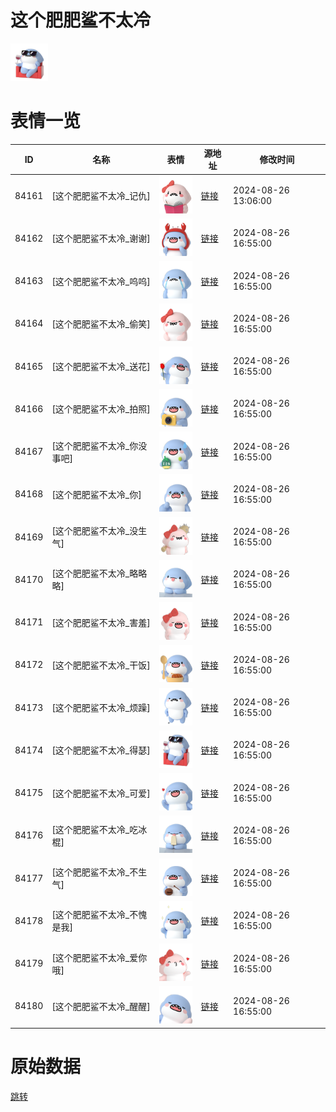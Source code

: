 # 这个肥肥鲨不太冷

<img src="./cover.png" height="60" alt="cover" />

# 表情一览

|ID|名称|表情|源地址|修改时间|
|----|----|----|----|----|
|84161|[这个肥肥鲨不太冷_记仇]|<img src="./pic/084161_%5B这个肥肥鲨不太冷_记仇%5D.png" height="60" alt="记仇"/>|[链接](https://i0.hdslb.com/bfs/garb/c7149e707623eebebed806ed1df70d39550b14f5.png)|2024-08-26 13:06:00|
|84162|[这个肥肥鲨不太冷_谢谢]|<img src="./pic/084162_%5B这个肥肥鲨不太冷_谢谢%5D.png" height="60" alt="谢谢"/>|[链接](https://i0.hdslb.com/bfs/garb/58b955697840baa243e259f6cc7b5d5b519c21b2.png)|2024-08-26 16:55:00|
|84163|[这个肥肥鲨不太冷_呜呜]|<img src="./pic/084163_%5B这个肥肥鲨不太冷_呜呜%5D.png" height="60" alt="呜呜"/>|[链接](https://i0.hdslb.com/bfs/garb/f8e8d55b1384e0a462472aada527f1bc6c3e2f3f.png)|2024-08-26 16:55:00|
|84164|[这个肥肥鲨不太冷_偷笑]|<img src="./pic/084164_%5B这个肥肥鲨不太冷_偷笑%5D.png" height="60" alt="偷笑"/>|[链接](https://i0.hdslb.com/bfs/garb/bd873f48f4d3160108025d7ac9d3490b7dbd9500.png)|2024-08-26 16:55:00|
|84165|[这个肥肥鲨不太冷_送花]|<img src="./pic/084165_%5B这个肥肥鲨不太冷_送花%5D.png" height="60" alt="送花"/>|[链接](https://i0.hdslb.com/bfs/garb/47f444027f33b691d1b33098e716b9eab39c6627.png)|2024-08-26 16:55:00|
|84166|[这个肥肥鲨不太冷_拍照]|<img src="./pic/084166_%5B这个肥肥鲨不太冷_拍照%5D.png" height="60" alt="拍照"/>|[链接](https://i0.hdslb.com/bfs/garb/b93cae11066e304d80f7ff48363260f48d6d3dc3.png)|2024-08-26 16:55:00|
|84167|[这个肥肥鲨不太冷_你没事吧]|<img src="./pic/084167_%5B这个肥肥鲨不太冷_你没事吧%5D.png" height="60" alt="你没事吧"/>|[链接](https://i0.hdslb.com/bfs/garb/7ca49bcf5fc1c51b93c36237c4888021a72a592d.png)|2024-08-26 16:55:00|
|84168|[这个肥肥鲨不太冷_你]|<img src="./pic/084168_%5B这个肥肥鲨不太冷_你%5D.png" height="60" alt="你"/>|[链接](https://i0.hdslb.com/bfs/garb/97efce95caa4b810a49e458fcb780df9e0b5f07d.png)|2024-08-26 16:55:00|
|84169|[这个肥肥鲨不太冷_没生气]|<img src="./pic/084169_%5B这个肥肥鲨不太冷_没生气%5D.png" height="60" alt="没生气"/>|[链接](https://i0.hdslb.com/bfs/garb/cad3b1d1b48a152a70a2e73eef5725f4866d9f7f.png)|2024-08-26 16:55:00|
|84170|[这个肥肥鲨不太冷_略略略]|<img src="./pic/084170_%5B这个肥肥鲨不太冷_略略略%5D.png" height="60" alt="略略略"/>|[链接](https://i0.hdslb.com/bfs/garb/adc38d85bcf395b2135b35fd82da412f02e3d48a.png)|2024-08-26 16:55:00|
|84171|[这个肥肥鲨不太冷_害羞]|<img src="./pic/084171_%5B这个肥肥鲨不太冷_害羞%5D.png" height="60" alt="害羞"/>|[链接](https://i0.hdslb.com/bfs/garb/184aad09e3f4018887305b35947f05572c81baff.png)|2024-08-26 16:55:00|
|84172|[这个肥肥鲨不太冷_干饭]|<img src="./pic/084172_%5B这个肥肥鲨不太冷_干饭%5D.png" height="60" alt="干饭"/>|[链接](https://i0.hdslb.com/bfs/garb/0e8530e0099933737c8d11654949f955ab50d68c.png)|2024-08-26 16:55:00|
|84173|[这个肥肥鲨不太冷_烦躁]|<img src="./pic/084173_%5B这个肥肥鲨不太冷_烦躁%5D.png" height="60" alt="烦躁"/>|[链接](https://i0.hdslb.com/bfs/garb/dd12066c216713af6a719d0d4d23ed4f6af4f60b.png)|2024-08-26 16:55:00|
|84174|[这个肥肥鲨不太冷_得瑟]|<img src="./pic/084174_%5B这个肥肥鲨不太冷_得瑟%5D.png" height="60" alt="得瑟"/>|[链接](https://i0.hdslb.com/bfs/garb/47e32f19553caf39d8302dc4c216158ad210148a.png)|2024-08-26 16:55:00|
|84175|[这个肥肥鲨不太冷_可爱]|<img src="./pic/084175_%5B这个肥肥鲨不太冷_可爱%5D.png" height="60" alt="可爱"/>|[链接](https://i0.hdslb.com/bfs/garb/cea357fb90433d8a68693d771d6d6cbe4eda9d20.png)|2024-08-26 16:55:00|
|84176|[这个肥肥鲨不太冷_吃冰棍]|<img src="./pic/084176_%5B这个肥肥鲨不太冷_吃冰棍%5D.png" height="60" alt="吃冰棍"/>|[链接](https://i0.hdslb.com/bfs/garb/ae38382eebf843fcb353425df52b4022f2f7a792.png)|2024-08-26 16:55:00|
|84177|[这个肥肥鲨不太冷_不生气]|<img src="./pic/084177_%5B这个肥肥鲨不太冷_不生气%5D.png" height="60" alt="不生气"/>|[链接](https://i0.hdslb.com/bfs/garb/77b665aba7cda45fb57a38e2d7c99c196e3ca79e.png)|2024-08-26 16:55:00|
|84178|[这个肥肥鲨不太冷_不愧是我]|<img src="./pic/084178_%5B这个肥肥鲨不太冷_不愧是我%5D.png" height="60" alt="不愧是我"/>|[链接](https://i0.hdslb.com/bfs/garb/45bc0348d5479dd1eb6b8a4142e1de8ab599eb3c.png)|2024-08-26 16:55:00|
|84179|[这个肥肥鲨不太冷_爱你哦]|<img src="./pic/084179_%5B这个肥肥鲨不太冷_爱你哦%5D.png" height="60" alt="爱你哦"/>|[链接](https://i0.hdslb.com/bfs/garb/4d39b82eccdfb8687eb607ce4324010cdc01fa18.png)|2024-08-26 16:55:00|
|84180|[这个肥肥鲨不太冷_醒醒]|<img src="./pic/084180_%5B这个肥肥鲨不太冷_醒醒%5D.png" height="60" alt="醒醒"/>|[链接](https://i0.hdslb.com/bfs/garb/d47573c202e4bafa9621b684ebe85b51a5c8494d.png)|2024-08-26 16:55:00|

# 原始数据

[跳转](./raw.json)

